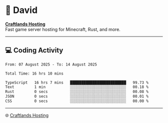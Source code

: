 # 👋 David

**[Craftlands Hosting](https://craftlands.host)**  
Fast game server hosting for Minecraft, Rust, and more.

---

## 💻 Coding Activity

<!--START_SECTION:waka-->

```txt
From: 07 August 2025 - To: 14 August 2025

Total Time: 16 hrs 10 mins

TypeScript   16 hrs 7 mins   █████████████████████████   99.73 %
Text         1 min           ░░░░░░░░░░░░░░░░░░░░░░░░░   00.18 %
Rust         0 secs          ░░░░░░░░░░░░░░░░░░░░░░░░░   00.08 %
JSON         0 secs          ░░░░░░░░░░░░░░░░░░░░░░░░░   00.01 %
CSS          0 secs          ░░░░░░░░░░░░░░░░░░░░░░░░░   00.00 %
```

<!--END_SECTION:waka-->

---

🌐 [Craftlands Hosting](https://craftlands.host)  
